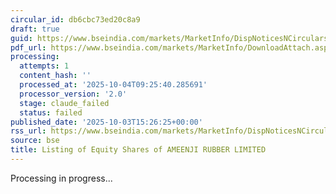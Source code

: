 ```yaml
---
circular_id: db6cbc73ed20c8a9
draft: true
guid: https://www.bseindia.com/markets/MarketInfo/DispNoticesNCirculars.aspx?Noticeid={8DD6F0E7-EDBD-4217-82D9-DAF46AFED57F}&noticeno=20251003-59&dt=10/03/2025&icount=59&totcount=73&flag=0
pdf_url: https://www.bseindia.com/markets/MarketInfo/DownloadAttach.aspx?id=20251003-59&attachedId=ddc36680-6e1c-4c07-b64d-8032cbcaf1ca
processing:
  attempts: 1
  content_hash: ''
  processed_at: '2025-10-04T09:25:40.285691'
  processor_version: '2.0'
  stage: claude_failed
  status: failed
published_date: '2025-10-03T15:26:25+00:00'
rss_url: https://www.bseindia.com/markets/MarketInfo/DispNoticesNCirculars.aspx?Noticeid={8DD6F0E7-EDBD-4217-82D9-DAF46AFED57F}&noticeno=20251003-59&dt=10/03/2025&icount=59&totcount=73&flag=0
source: bse
title: Listing of Equity Shares of AMEENJI RUBBER LIMITED
---
```


Processing in progress...